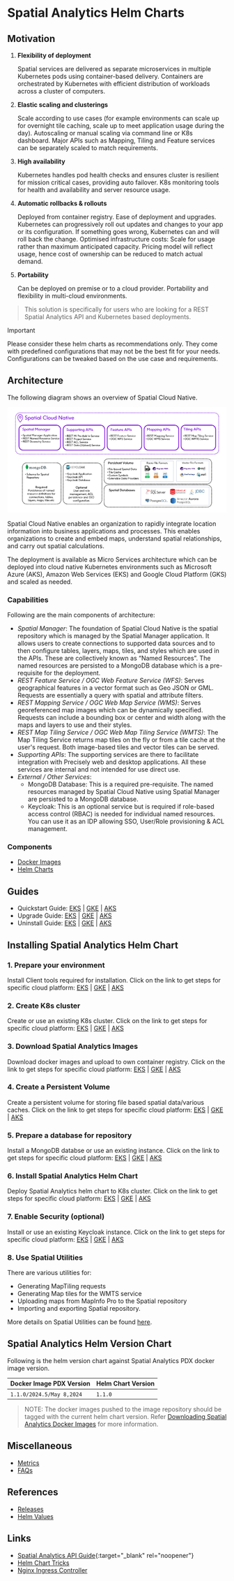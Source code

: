 # Spatial Analytics Helm Charts

## Motivation

1. **Flexibility of deployment**

   Spatial services are delivered as separate microservices in multiple Kubernetes pods using container-based delivery.
   Containers are orchestrated by Kubernetes with efficient distribution of workloads across a cluster of computers.

2. **Elastic scaling and clusterings**

   Scale according to use cases (for example environments can scale up for overnight tile caching, scale up to meet
   application usage during the day). Autoscaling or manual scaling via command line or K8s dashboard. Major APIs
   such as Mapping, Tiling and Feature services can be separately scaled to match requirements.

3. **High availability**

   Kubernetes handles pod health checks and ensures cluster is resilient for mission critical cases, providing
   auto failover. K8s monitoring tools for health and availability and server resource usage.

4. **Automatic rollbacks & rollouts**

   Deployed from container registry. Ease of deployment and upgrades. Kubernetes can progressively roll out updates
   and changes to your app or its configuration. If something goes wrong, Kubernetes can and will roll back the change.
   Optimised infrastructure costs: Scale for usage rather than maximum anticipated capacity. Pricing model will reflect usage,
   hence cost of ownership can be reduced to match actual demand.

5. **Portability**

   Can be deployed on premise or to a cloud provider. Portability and flexibility in multi-cloud environments.

> This solution is specifically for users who are looking for a REST Spatial Analytics API and Kubernetes based deployments.

> [!IMPORTANT]  
> Please consider these helm charts as recommendations only. They come with predefined configurations that may not be the best fit for your needs. Configurations can be tweaked based on the use case and requirements.

## Architecture
The following diagram shows an overview of Spatial Cloud Native.

![architecture.png](images/spatial_cloud_native_architecture.png)

Spatial Cloud Native enables an organization to rapidly integrate location information into business applications and processes. This enables organizations to create and embed maps, understand spatial relationships, and carry out spatial calculations.

The deployment is available as Micro Services architecture which can be deployed into cloud native Kubernetes environments such as Microsoft Azure (AKS), Amazon Web Services (EKS) and Google Cloud Platform (GKS) and scaled as needed.

### Capabilities
Following are the main components of architecture:

- _Spatial Manager_: The foundation of Spatial Cloud Native is the spatial repository which is managed by the Spatial Manager application.
It allows users to create connections to supported data sources and to then configure tables, layers, maps, tiles, and styles which are used in the APIs.
These are collectively known as “Named Resources”. The named resources are persisted to a MongoDB database which is a pre-requisite for the deployment.
- _REST Feature Service / OGC Web Feature Service (WFS)_: Serves geographical features in a vector format such as Geo JSON or GML. Requests are essentially a query with spatial and attribute filters.
- _REST Mapping Service / OGC Web Map Service (WMS)_: Serves georeferenced map images which can be dynamically specified. Requests can include a bounding box or center and width along with the maps and layers to use and their styles.
- _REST Map Tiling Service / OGC Web Map Tiling Service (WMTS)_: The Map Tiling Service returns map tiles on the fly or from a tile cache at the user's request. Both image-based tiles and vector tiles can be served.
- _Supporting APIs_: The supporting services are there to facilitate integration with Precisely web and desktop applications. All these services are internal and not intended for use direct use.
- _External / Other Services_: 
  - MongoDB Database: This is a required pre-requisite. The named resources managed by Spatial Cloud Native using Spatial Manager are persisted to a MongoDB database.
  - Keycloak: This is an optional service but is required if role-based access control (RBAC) is needed for individual named resources. You can use it as an IDP allowing SSO, User/Role provisioning & ACL management.  


### Components

- [Docker Images](scripts/images-to-ecr-uploader/README.md#description)
- [Helm Charts](charts/README.md)

## Guides
- Quickstart Guide: [EKS](./docs/guides/eks/QuickStartEKS.md) | [GKE](./docs/guides/gke/QuickStartGKE.md) | [AKS](./docs/guides/aks/QuickStartAKS.md)
- Upgrade Guide: [EKS](./docs/guides/eks/UpgradeGuide.md) | [GKE](./docs/guides/gke/UpgradeGuide.md) | [AKS](./docs/guides/aks/UpgradeGuide.md) 
- Uninstall Guide: [EKS](./docs/guides/eks/UninstallGuide.md) | [GKE](./docs/guides/gke/UninstallGuide.md) | [AKS](./docs/guides/aks/UninstallGuide.md) 

## Installing Spatial Analytics Helm Chart
### 1. Prepare your environment
Install Client tools required for installation. Click on the link to get steps for specific cloud platform:
[EKS](./docs/guides/eks/QuickStartEKS.md#step-1-prepare-your-environment) | [GKE](./docs/guides/gke/QuickStartGKE.md#step-1-setup-cloud-shell) | [AKS](./docs/guides/aks/QuickStartAKS.md#step-1-prepare-your-environment)

### 2. Create K8s cluster
Create or use an existing K8s cluster. Click on the link to get steps for specific cloud platform:
[EKS](./docs/guides/eks/QuickStartEKS.md#step-2-create-k8s-cluster-eks) | [GKE](./docs/guides/gke/QuickStartGKE.md#step-2-create-k8s-cluster-gke) | [AKS](./docs/guides/aks/QuickStartAKS.md#step-2-create-k8s-cluster-aks)

### 3. Download Spatial Analytics Images
Download docker images and upload to own container registry. Click on the link to get steps for specific cloud platform:
[EKS](./docs/guides/eks/QuickStartEKS.md#step-3-download-spatial-analytics-docker-images) | [GKE](./docs/guides/gke/QuickStartGKE.md#step-3-download-spatial-analytics-docker-images) | [AKS](./docs/guides/aks/QuickStartAKS.md#step-3-download-spatial-analytics-docker-images)

### 4. Create a Persistent Volume
Create a  persistent volume for storing file based spatial data/various caches. Click on the link to get steps for specific cloud platform:
[EKS](./docs/guides/eks/QuickStartEKS.md#step-4-create-a-persistent-volume) | [GKE](./docs/guides/gke/QuickStartGKE.md#step-4-create-a-persistent-volume-and-persistent-volume-claim) | [AKS](./docs/guides/aks/QuickStartAKS.md#step-4-create-a-persistent-volume)

### 5. Prepare a database for repository
Install a MongoDB databse or use an existing instance. Click on the link to get steps for specific cloud platform:
[EKS](./docs/guides/eks/QuickStartEKS.md#step-5-prepare-a-database-for-repository) | [GKE](./docs/guides/gke/QuickStartGKE.md#step-5-prepare-a-database-for-repository) | [AKS](./docs/guides/aks/QuickStartAKS.md#step-5-prepare-a-database-for-repository)

### 6. Install Spatial Analytics Helm Chart
Deploy Spatial Analytics helm chart to K8s cluster. Click on the link to get steps for specific cloud platform:
[EKS](./docs/guides/eks/QuickStartEKS.md#step-6-installation-of-spatial-analytics-helm-chart) | [GKE](./docs/guides/gke/QuickStartGKE.md#step-6-installation-of-spatial-analytics-helm-chart) | [AKS](./docs/guides/aks/QuickStartAKS.md#step-6-installation-of-spatial-analytics-helm-chart)

### 7. Enable Security (optional)
Install or use an existing Keycloak instance. Click on the link to get steps for specific cloud platform:
[EKS](./docs/guides/eks/QuickStartEKS.md#step-7-enabling-security---authnauthz-optional) | [GKE](./docs/guides/gke/QuickStartGKE.md#step-7-enabling-security---authnauthz-optional) | [AKS](./docs/guides/aks/QuickStartAKS.md#step-7-enabling-security---authnauthz-optional)

### 8. Use Spatial Utilities
There are various utilities for:
- Generating MapTiling requests
- Generating Map tiles for the WMTS service
- Uploading maps from MapInfo Pro to the Spatial repository
- Importing and exporting Spatial repository.

More details on Spatial Utilities can be found [here](./docs/guides/spatial-utilities.md).

## Spatial Analytics Helm Version Chart

Following is the helm version chart against Spatial Analytics PDX docker image version.

| Docker Image PDX Version  | Helm Chart Version |
|---------------------------|--------------------|
| `1.1.0/2024.5/May 8,2024` | `1.1.0`️         |


> NOTE: The docker images pushed to the image repository should be tagged with the current helm chart version.
> Refer [Downloading Spatial Analytics Docker Images](#3-download-spatial-analytics-images) for more information.

## Miscellaneous

- [Metrics](docs/Metrics.md#generating-insights-from-metrics)
- [FAQs](docs/faq/FAQs.md)

## References

- [Releases](https://github.com/PreciselyData/cloudnative-spatial-analytics-helm/releases)
- [Helm Values](charts/spatial-cloud-native/README.md#helm-values)

## Links

- [Spatial Analytics API Guide](https://help.cloud.precisely.com/r/Precisely-Data-Integrity-Suite/Latest/en-US/Spatial-Cloud-Native-Guide/Services/Working-With-Spatial-Services){:target="_blank" rel="noopener"}
- [Helm Chart Tricks](https://helm.sh/docs/howto/charts_tips_and_tricks/)
- [Nginx Ingress Controller](https://docs.nginx.com/nginx-ingress-controller/)